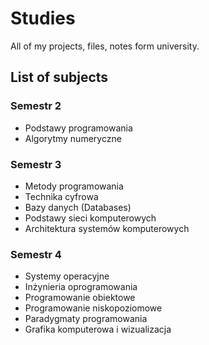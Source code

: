 # Studies
 All of my projects, files, notes form university.


## List of subjects

### Semestr 2
* Podstawy programowania
* Algorytmy numeryczne

### Semestr 3
* Metody programowania
* Technika cyfrowa
* Bazy danych (Databases)
* Podstawy sieci komputerowych
* Architektura systemów komputerowych

### Semestr 4
* Systemy operacyjne
* Inżynieria oprogramowania
* Programowanie obiektowe
* Programowanie niskopoziomowe
* Paradygmaty programowania
* Grafika komputerowa i wizualizacja


